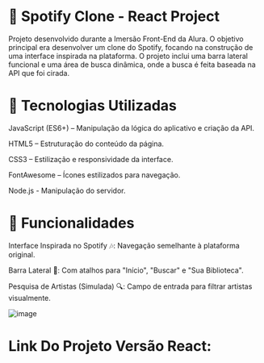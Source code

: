 # 🎵 Spotify Clone - React Project

Projeto desenvolvido durante a Imersão Front-End da Alura. O objetivo principal era desenvolver um clone do Spotify, focando na construção de uma interface inspirada na plataforma. O projeto inclui uma barra lateral funcional e uma área de busca dinâmica, onde a busca é feita baseada na API que foi cirada.

# 🚀 Tecnologias Utilizadas

JavaScript (ES6+) – Manipulação da lógica do aplicativo e criação da API.

HTML5 – Estruturação do conteúdo da página.

CSS3 – Estilização e responsividade da interface.

FontAwesome – Ícones estilizados para navegação.

Node.js - Manipulação do servidor.

# 🎨 Funcionalidades

Interface Inspirada no Spotify 🎶: Navegação semelhante à plataforma original.

Barra Lateral 📌: Com atalhos para "Início", "Buscar" e "Sua Biblioteca".

Pesquisa de Artistas (Simulada) 🔍: Campo de entrada para filtrar artistas visualmente.

![image](https://github.com/user-attachments/assets/ea10ff7b-b8ed-4793-ab10-8601a6861ae3)


# Link Do Projeto Versão React:


